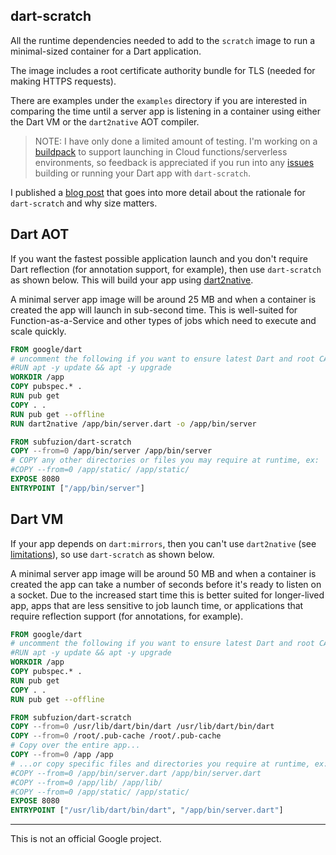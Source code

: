 ## dart-scratch

All the runtime dependencies needed to add to the `scratch` image to run a
minimal-sized container for a Dart application.

The image includes a root certificate authority bundle for TLS (needed
for making HTTPS requests).

There are examples under the `examples` directory if you are interested in
comparing the time until a server app is listening in a container using either
the Dart VM or the `dart2native` AOT compiler.

> NOTE: I have only done a limited amount of testing. I'm working 
> on a [buildpack](https://buildpacks.io/) to support launching in Cloud 
> functions/serverless environments, so feedback is appreciated if you run
> into any [issues](https://github.com/subfuzion/dart-scratch/issues) building
> or running your Dart app with `dart-scratch`.

I published a [blog post](https://medium.com/google-cloud/build-slim-docker-images-for-dart-apps-ee98ea1d1cf7)
that goes into more detail about the rationale for `dart-scratch` and why size 
matters.

## Dart AOT

If you want the fastest possible application launch and you don't require
Dart reflection (for annotation support, for example), then use
`dart-scratch` as shown below. This will build your app using
[dart2native](https://dart.dev/tools/dart2native).

A minimal server app image will be around 25 MB and when a container is
created the app will launch in sub-second time. This is well-suited for
Function-as-a-Service and other types of jobs which need to execute and
scale quickly. 

```dockerfile
FROM google/dart
# uncomment the following if you want to ensure latest Dart and root CA bundle
#RUN apt -y update && apt -y upgrade
WORKDIR /app
COPY pubspec.* .
RUN pub get
COPY . .
RUN pub get --offline
RUN dart2native /app/bin/server.dart -o /app/bin/server

FROM subfuzion/dart-scratch
COPY --from=0 /app/bin/server /app/bin/server
# COPY any other directories or files you may require at runtime, ex:
#COPY --from=0 /app/static/ /app/static/
EXPOSE 8080
ENTRYPOINT ["/app/bin/server"]
```

## Dart VM

If your app depends on `dart:mirrors`, then you can't use `dart2native`
(see [limitations](https://dart.dev/tools/dart2native#known-limitations)),
so use `dart-scratch` as shown below.

A minimal server app image will be around 50 MB and when a container is
created the app can take a number of seconds before it's ready to listen
on a socket. Due to the increased start time this is better suited for
longer-lived app, apps that are less sensitive to job launch time, or
applications that require reflection support (for annotations, for example).

```dockerfile
FROM google/dart
# uncomment the following if you want to ensure latest Dart and root CA bundle
#RUN apt -y update && apt -y upgrade
WORKDIR /app
COPY pubspec.* .
RUN pub get
COPY . .
RUN pub get --offline

FROM subfuzion/dart-scratch
COPY --from=0 /usr/lib/dart/bin/dart /usr/lib/dart/bin/dart
COPY --from=0 /root/.pub-cache /root/.pub-cache
# Copy over the entire app...
COPY --from=0 /app /app
# ...or copy specific files and directories you require at runtime, ex:
#COPY --from=0 /app/bin/server.dart /app/bin/server.dart
#COPY --from=0 /app/lib/ /app/lib/
#COPY --from=0 /app/static/ /app/static/
EXPOSE 8080
ENTRYPOINT ["/usr/lib/dart/bin/dart", "/app/bin/server.dart"]
```

---
This is not an official Google project.

